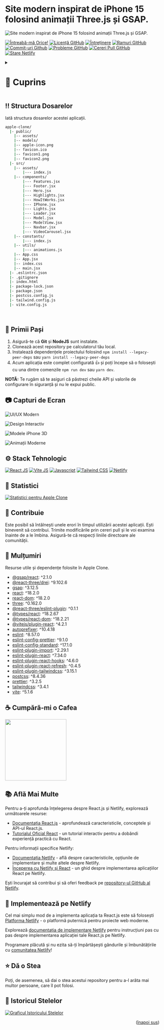 <a name="readme-top"></a>

# Site modern inspirat de iPhone 15 folosind animații Three.js și GSAP.

![Site modern inspirat de iPhone 15 folosind animații Three.js și GSAP.](/.github/images/img_main.png "Site modern inspirat de iPhone 15 folosind animații Three.js și GSAP.")

[![Întreabă-mă Orice!](https://flat.badgen.net/static/Ask%20me/anything?icon=github&color=black&scale=1.01)](https://github.com/mrarmas02 "Întreabă-mă Orice!")
[![Licență GitHub](https://flat.badgen.net/github/license/mrarmas02/apple-clone?icon=github&color=black&scale=1.01)](https://github.com/mrarmas02/apple-clone/blob/main/LICENSE "Licență GitHub")
[![Întreținere](https://flat.badgen.net/static/Maintained/yes?icon=github&color=black&scale=1.01)](https://github.com/mrarmas02/apple-clone/commits/main "Întreținere")
[![Ramuri GitHub](https://flat.badgen.net/github/branches/mrarmas02/apple-clone?icon=github&color=black&scale=1.01)](https://github.com/mrarmas02/apple-clone/branches "Ramuri GitHub")
[![Commit-uri Github](https://flat.badgen.net/github/commits/mrarmas02/apple-clone?icon=github&color=black&scale=1.01)](https://github.com/mrarmas02/apple-clone/commits "Commit-uri Github")
[![Probleme GitHub](https://flat.badgen.net/github/issues/mrarmas02/apple-clone?icon=github&color=black&scale=1.01)](https://github.com/mrarmas02/apple-clone/issues "Probleme GitHub")
[![Cereri Pull GitHub](https://flat.badgen.net/github/prs/mrarmas02/apple-clone?icon=github&color=black&scale=1.01)](https://github.com/mrarmas02/apple-clone/pulls "Cereri Pull GitHub")
[![Stare Netlify](https://api.netlify.com/api/v1/badges/e2c95681-9266-4df6-9fec-324951ab778b/deploy-status)](https://alexandruarmas.github.io/appleclone/ "Stare Netlify")

<!-- Cuprins -->
<details>

<summary>

# :notebook_with_decorative_cover: Cuprins

</summary>

- [Structura Dosarelor](#bangbang-structura-dosarelor)
- [Primii Pași](#toolbox-primii-pași)
- [Capturi de Ecran](#camera-capturi-de-ecran)
- [Stack Tehnologic](#gear-stack-tehnologic)
- [Statistici](#wrench-statistici)
- [Contribuie](#raised_hands-contribuie)
- [Mulțumiri](#gem-mulțumiri)
- [Cumpără-mi o Cafea](#coffee-cumpără-mi-o-cafea)
- [Află Mai Multe](#books-află-mai-multe)
- [Implementează pe Netlify](#page_with_curl-implementează-pe-netlify)
- [Dă o Stea](#star-dă-o-stea)
- [Istoricul Stelelor](#star2-istoricul-stelelor)
- [Dă o Stea](#star-dă-o-stea)

</details>

## :bangbang: Structura Dosarelor

Iată structura dosarelor acestei aplicații.

```bash
apple-clone/
  |- public/
    |-- assets/
    |-- models/
    |-- apple-icon.png
    |-- favicon.ico
    |-- favicon1.png
    |-- favicon2.png
  |- src/
    |-- assets/
        |--- index.js
    |-- components/
        |--- Features.jsx
        |--- Footer.jsx
        |--- Hero.jsx
        |--- Highlights.jsx
        |--- HowItWorks.jsx
        |--- IPhone.jsx
        |--- Lights.jsx
        |--- Loader.jsx
        |--- Model.jsx
        |--- ModelView.jsx
        |--- Navbar.jsx
        |--- VideoCarousel.jsx
    |-- constants/
        |--- index.js
    |-- utils/
        |--- animations.js
    |-- App.css
    |-- App.jsx
    |-- index.css
    |-- main.jsx
  |- .eslintrc.json
  |- .gitignore
  |- index.html
  |- package-lock.json
  |- package.json
  |- postcss.config.js
  |- tailwind.config.js
  |- vite.config.js
```

<br />

## :toolbox: Primii Pași

1. Asigură-te că **Git** și **NodeJS** sunt instalate.
2. Clonează acest repository pe calculatorul tău local.
3. Instalează dependențele proiectului folosind `npm install --legacy-peer-deps` sau `yarn install --legacy-peer-deps`
4. Acum aplicația este complet configurată 👍 și poți începe să o folosești cu una dintre comenzile `npm run dev` sau `yarn dev`.

**NOTĂ:** Te rugăm să te asiguri că păstrezi cheile API și valorile de configurare în siguranță și nu le expui public.

## :camera: Capturi de Ecran

![UI/UX Modern](/.github/images/img1.png "UI/UX Modern")

![Design Interactiv](/.github/images/img2.png "Design Interactiv")

![Modele iPhone 3D](/.github/images/img3.png "Modele iPhone 3D")

![Animații Moderne](/.github/images/img4.png "Animații Moderne")

## :gear: Stack Tehnologic

[![React JS](https://skillicons.dev/icons?i=react "React JS")](https://react.dev/ "React JS") [![Vite JS](https://skillicons.dev/icons?i=vite "Vite JS")](https://vitejs.dev/ "Vite JS") [![Javascript](https://skillicons.dev/icons?i=js "Javascript")](https://developer.mozilla.org/en-US/docs/Web/JavaScript "Javascript") [![Tailwind CSS](https://skillicons.dev/icons?i=tailwind "Tailwind CSS")](https://tailwindcss.com/ "Tailwind CSS") [![Netlify](https://skillicons.dev/icons?i=netlify "Netlify")](https://netlify.app/ "Netlify")

## :wrench: Statistici

[![Statistici pentru Apple Clone](/.github/images/stats.svg "Statistici pentru Apple Clone")](https://pagespeed.web.dev/analysis?url=https://app-apple-clone.netlify.app/ "Statistici pentru Apple Clone")

## :raised_hands: Contribuie

Este posibil să întâlnești unele erori în timpul utilizării acestei aplicații. Ești binevenit să contribui. Trimite modificările prin cereri pull și le voi examina înainte de a le îmbina. Asigură-te că respecți liniile directoare ale comunității.

## :gem: Mulțumiri

Resurse utile și dependențe folosite în Apple Clone.

- [@gsap/react](https://www.npmjs.com/package/@gsap/react): ^2.1.0
- [@react-three/drei](https://www.npmjs.com/package/@react-three/drei): ^9.102.6
- [gsap](https://www.npmjs.com/package/gsap): ^3.12.5
- [react](https://www.npmjs.com/package/react): ^18.2.0
- [react-dom](https://www.npmjs.com/package/react-dom): ^18.2.0
- [three](https://www.npmjs.com/package/three): ^0.162.0
- [@react-three/eslint-plugin](https://www.npmjs.com/package/@react-three/eslint-plugin): ^0.1.1
- [@types/react](https://www.npmjs.com/package/@types/react): ^18.2.67
- [@types/react-dom](https://www.npmjs.com/package/@types/react-dom): ^18.2.21
- [@vitejs/plugin-react](https://www.npmjs.com/package/@vitejs/plugin-react): ^4.2.1
- [autoprefixer](https://www.npmjs.com/package/autoprefixer): ^10.4.18
- [eslint](https://www.npmjs.com/package/eslint): ^8.57.0
- [eslint-config-prettier](https://www.npmjs.com/package/eslint-config-prettier): ^9.1.0
- [eslint-config-standard](https://www.npmjs.com/package/eslint-config-standard): ^17.1.0
- [eslint-plugin-import](https://www.npmjs.com/package/eslint-plugin-import): ^2.29.1
- [eslint-plugin-react](https://www.npmjs.com/package/eslint-plugin-react): ^7.34.0
- [eslint-plugin-react-hooks](https://www.npmjs.com/package/eslint-plugin-react-hooks): ^4.6.0
- [eslint-plugin-react-refresh](https://www.npmjs.com/package/eslint-plugin-react-refresh): ^0.4.5
- [eslint-plugin-tailwindcss](https://www.npmjs.com/package/eslint-plugin-tailwindcss): ^3.15.1
- [postcss](https://www.npmjs.com/package/postcss): ^8.4.36
- [prettier](https://www.npmjs.com/package/prettier): ^3.2.5
- [tailwindcss](https://www.npmjs.com/package/tailwindcss): ^3.4.1
- [vite](https://www.npmjs.com/package/vite): ^5.1.6

## :coffee: Cumpără-mi o Cafea

[<img src="https://img.shields.io/badge/Buy_Me_A_Coffee-FFDD00?style=for-the-badge&logo=buy-me-a-coffee&logoColor=black" width="200" />](https://www.buymeacoffee.com/alexandruarmas "Cumpără-mi o Cafea")

## :books: Află Mai Multe

Pentru a-ți aprofunda înțelegerea despre React.js și Netlify, explorează următoarele resurse:

- [Documentația React.js](https://reactjs.org/docs) - aprofundează caracteristicile, conceptele și API-ul React.js.
- [Tutorialul Oficial React](https://reactjs.org/tutorial) - un tutorial interactiv pentru a dobândi experiență practică cu React.

Pentru informații specifice Netlify:

- [Documentația Netlify](https://docs.netlify.com) - află despre caracteristicile, opțiunile de implementare și multe altele despre Netlify.
- [Începerea cu Netlify și React](https://docs.netlify.com/frameworks/react) - un ghid despre implementarea aplicațiilor React pe Netlify.

Ești încurajat să contribui și să oferi feedback pe [repository-ul GitHub al Netlify](https://github.com/netlify/netlify).

## :page_with_curl: Implementează pe Netlify

Cel mai simplu mod de a implementa aplicația ta React.js este să folosești [Platforma Netlify](https://app.netlify.com/start) - o platformă puternică pentru proiecte web moderne.

Explorează [documentația de implementare Netlify](https://docs.netlify.com/site-deploys/create-deploys) pentru instrucțiuni pas cu pas despre implementarea aplicației tale React.js pe Netlify.

Programare plăcută și nu ezita să-ți împărtășești gândurile și îmbunătățirile cu [comunitatea Netlify](https://community.netlify.com)!

## :star: Dă o Stea

Poți, de asemenea, să dai o stea acestui repository pentru a-l arăta mai multor persoane, care îl pot folosi.

## :star2: Istoricul Stelelor

<a href="https://star-history.com/#mrarmas02/apple-clone&Timeline">
<picture>
  <source media="(prefers-color-scheme: dark)" srcset="https://api.star-history.com/svg?repos=mrarmas02/apple-clone&type=Timeline&theme=dark" />
  <source media="(prefers-color-scheme: light)" srcset="https://api.star-history.com/svg?repos=mrarmas02/apple-clone&type=Timeline" />
  <img alt="Graficul Istoricului Stelelor" src="https://api.star-history.com/svg?repos=mrarmas02/apple-clone&type=Timeline" />
</picture>
</a>

<br />
<p align="right">(<a href="#readme-top">înapoi sus</a>)</p>
